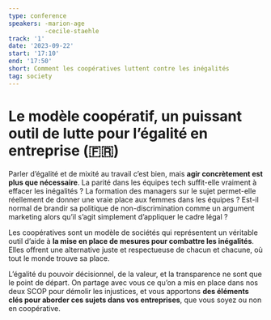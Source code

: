 ```yaml
---
type: conference
speakers: -marion-age
          -cecile-staehle
track: '1'
date: '2023-09-22'
start: '17:10'
end: '17:50'
short: Comment les coopératives luttent contre les inégalités
tag: society
---
```


# Le modèle coopératif, un puissant outil de lutte pour l’égalité en entreprise (🇫🇷)

Parler d’égalité et de mixité au travail c’est bien, mais **agir concrètement est plus que nécessaire**. La parité dans les équipes tech suffit-elle vraiment à effacer les inégalités ? La formation des managers sur le sujet permet-elle réellement de donner une vraie place aux femmes dans les équipes ? Est-il normal de brandir sa politique de non-discrimination comme un argument marketing alors qu’il s’agit simplement d’appliquer le cadre légal ?

Les coopératives sont un modèle de sociétés qui représentent un véritable outil d’aide à **la mise en place de mesures pour combattre les inégalités**. Elles offrent une alternative juste et respectueuse de chacun et chacune, où tout le monde trouve sa place.

L’égalité du pouvoir décisionnel, de la valeur, et la transparence ne sont que le point de départ. On partage avec vous ce qu’on a mis en place dans nos deux SCOP pour démolir les injustices, et vous apportons **des éléments clés pour aborder ces sujets dans vos entreprises**, que vous soyez ou non en coopérative.
